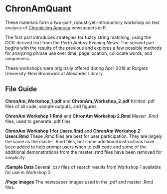 # ChronAmQuant
These materials form a two-part, robust-yet-introductory workshop on text analysis of [Chronicling America](https://chroniclingamerica.loc.gov/) newspapers in R.

The first part introduces strategies for fuzzy string matching, using the OCR-derived text from the *Perth Amboy Evening News*. The second part begins with the results of the previous and explores a few possible methods for analyzing phrase use over time, page location, collocate words, and uniqueness.

These workshops were originally offered during April 2018 at Rutgers University-New Brunswick at Alexander Library.

## File Guide
**ChronAm_Workshop_1.pdf** and **ChronAm_Workshop_2.pdf**
Knitted .pdf files of all code, sample outputs, and figures.

**ChronAm Workshop 1.Rmd** and **ChronAm Workshop 2.Rmd**
Master .Rmd files, used to generate .pdf files.

**ChronAm Workshop 1 for Users.Rmd** and **ChronAm Workshop 2 Users.Rmd**
These .Rmd files are best for user participation. They are largely the same as the master .Rmd files, but some additional instructions have been added to help prompt users when to edit code and some of the additional demonstrations from the master .rmd files have been removed for simplicity.

**/Sample Data**
Several .csv files of search results from Workshop 1 available for use in Workshop 2.

**/Page Images**
The newspaper images used in the .pdf and master .Rmd files.